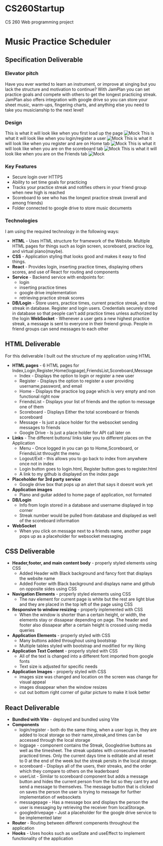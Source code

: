 # CS260Startup
CS 260 Web programming project

# Music Practice Scheduler

## Specification Deliverable

### Elevator pitch

Have you ever wanted to learn an instrument, or improve at singing but you lack the structure and motivation to continue? With JamPlan you can set practice goals and compete with others to get the longest practicing streak. JamPlan also offers integration with google drive so you can store your sheet music, warm-ups, fingering charts, and anything else you need to take you musicianship to the next level!

### Design 

This is what it will look like when you first load up the page
![Mock](public/Homepage.jpg)
This is what it will look like when you login/register a user
![Mock](public/LoginPage.jpg)
This is what it will look like when you register and are on Home tab
![Mock](public/LogPage.jpg)
This is what it will look like when you are on the scoreboard tab
![Mock](public/ScoreboardPage.jpg)
This is what it will look like when you are on the Friends tab
![Mock](public/FriendsListPage.jpg)

### Key Features

- Secure login over HTTPS
- Ability to set time goals for practicing 
- Tracks your practice streak and notifies others in your friend group when new high is reached 
- Scoreboard to see who has the longest practice streak (overall and among friends)
- Folder connected to google drive to store music documents


### Technologies 

I am using the required technology in the following ways:

- **HTML** - Uses HTML structure for framework of the Website. Multiple HTML pages for things such as login screen, scoreboard, practice log, and virtual piano(maybe). 
- **CSS** - Application styling that looks good and makes it easy to find things.
- **React** - Provides login, inserting practice times, displaying others scores, and use of React for routing and components 
- **Service** - Backend service with endpoints for:
   - login
   - inserting practice times
   - google drive implementation 
   - retrieving practice streak scores 
- **DB/Login** - Store users, practice times, current practice streak, and top streak in database. Register and login users. Credentials securely stored in database so that people can't add practice times unless authorized by the login
**WebSocket** - Whenever a user gets a new highest practice streak, a message is sent to everyone in their freiend group. People in friend groups can send messages to each other

## HTML Deliverable

For this deliverable I built out the structure of my application using HTML

- **HTML pages** - 6 HTML pages for Index,Login,Register,Home(logpage),FriendsList,Scoreboard,Message
   - Index - Displays the option to login or register a new user
   - Register - Displays the option to register a user providing username,password, and email
   - Home - Displays the practice log page which is very empty and non functional right now
   - FriendsList - Displays your list of friends and the option to message one of them
   - Scoreboard - Displays Either the total scoreboard or friends scoreboard
   - Message - Is just a place holder for the websocket sending messages to friends 
   - Google Drive - Is just a place holder for API call later on
- **Links** - The different buttons/ links take you to different places on the Application
   - Menu - Once logged in you can go to Home,Scoreboard, or FriendsList throught the menu
   - Logout/Exit - this allows you to go back to index from anywhere once not in index
   - Login button goes to login.html, Register button goes to register.html
   - A link to my github is displayed on the index page
- **Placeholder for 3rd party service**
   - Google drive box that pops up an alert that says it doesnt work yet
- **Application images** 
   - Piano and guitar added to home page of application, not formated 
- **DB/Login**
   - Info from login stored in a database and username displayed in top corner
   - Streak number would be pulled from database and displayed as well of the scoreboard information
- **WebSocket**
   - When you click on message next to a friends name, another page pops up as a placeholder for websocket messaging

## CSS Deliverable

- **Header,footer, and main content body** - properly styled elements using CSS
   - Added Header with Black background and fancy font that displays the website name
   - Added Footer with Black background and displays name and github on opposite sides using CSS
- **Navigation Elements** - properly styled elements using CSS
   - The nav element for current page is white but the rest are light blue and they are placed in the top left of the page using CSS
- **Responsive to window resizing** - properly inplemented with CSS
   - When the window is shorter than a certain height, or width, the elements stay or dissapear depending on page. The header and footer also dissapear after a certain height is crossed using media queries
- **Application Elements** - properly styled with CSS
   - Many buttons added throughout using bootstrap
   - Multiple tables styled with bootstrap and modified for my liking
- **Application Text Content** - properly styled with CSS
   - All of the text is changed into a different font imported from google fonts
   - Text size is adjusted for specific needs
- **Application Images** - properly styled with CSS
   - images size was changed and location on the screen was change for visual appeal
   - images disappear when the window resizes
   - cut out bottom right corner of guitar picture to make it look better

## React Deliverable 
- **Bundled with Vite** - deployed and bundled using Vite
- **Components** 
   - login/register - both do the same thing, when a user logs in, they are added to local storage so their name,streak,and times can be accessed through the local storage
   - logpage - component contains the Streak, Googledrive buttons as well as the timesheet. The streak updates with consecutive inserted practiced times. Only the current days time is editable and all reset to 0 at the end of the week but the streak persits in the local storage. 
   - scoreboard - Displays all of the users, their streaks, and the order which they compare to others on the leaderboard
   - userList - Similar to scoreboard component but adds a message button and hides the current person from the list so they cant try and send a message to themselves. The message button that is clicked on saves the person the user is trying to message for further implementation of websockets
   - messagepage - Has a message box and displays the person the user is messaging by retrieving the receiver from localStorage. 
   - googledrivepage - Just a placeholder for the google drive service to be implemented later
- **Router** - Routing between different compenents throughout the application
- **Hooks** - Uses hooks such as useState and useEffect to implement functionality of the application